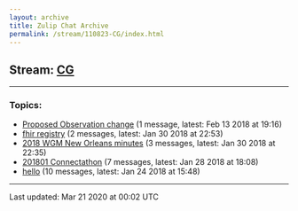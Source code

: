 ```yaml
---
layout: archive
title: Zulip Chat Archive
permalink: /stream/110823-CG/index.html
---
```


## Stream: [CG](https://hl7webmaster.github.io/zulip-hl7-org/stream/110823-CG/index.html)
---

### Topics:

* [Proposed Observation change](topic/Proposed.20Observation.20change.html) (1 message, latest: Feb 13 2018 at 19:16)
* [fhir registry](topic/fhir.20registry.html) (2 messages, latest: Jan 30 2018 at 22:53)
* [2018 WGM New Orleans minutes](topic/2018.20WGM.20New.20Orleans.20minutes.html) (3 messages, latest: Jan 30 2018 at 22:35)
* [201801 Connectathon](topic/201801.20Connectathon.html) (7 messages, latest: Jan 28 2018 at 18:08)
* [hello](topic/hello.html) (10 messages, latest: Jan 24 2018 at 15:48)

<hr><p>Last updated: Mar 21 2020 at 00:02 UTC</p>